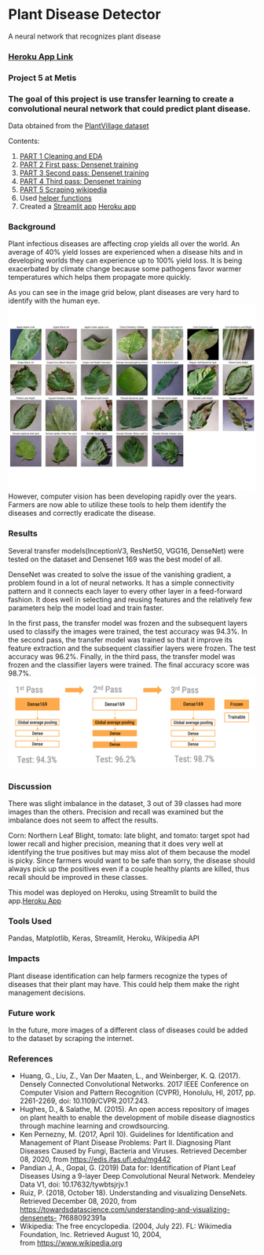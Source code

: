 # Plant Disease Detector
A neural network that recognizes plant disease
### [Heroku App Link](http://plant-disease-detector-88.herokuapp.com/)
### Project 5 at Metis

### The goal of this project is use transfer learning to create a convolutional neural network that could predict plant disease.
Data obtained from the [PlantVillage dataset](https://data.mendeley.com/datasets/tywbtsjrjv/1)

Contents:
1. [PART 1 Cleaning and EDA](https://github.com/chennat811/Plant_disease_detection/blob/main/Project5_PART1_SplitData_Clean_EDA.ipynb)
2. [PART 2 First pass: Densenet training](https://github.com/chennat811/Plant_disease_detection/blob/main/Project5-PART2_First_pass_Densenet.ipynb)
3. [PART 3 Second pass: Densenet training](https://github.com/chennat811/Plant_disease_detection/blob/main/Project5_PART3_Second_Pass_Densenet.ipynb)
4. [PART 4 Third pass: Densenet training](https://github.com/chennat811/Plant_disease_detection/blob/main/Project5_PART4_Third_Pass_Densenet.ipynb)
5. [PART 5 Scraping wikipedia](https://github.com/chennat811/Plant_disease_detection/blob/main/Project5_PART5__Scrape_summaries_recommendations_Wiki.ipynb)
6. Used [helper functions](https://github.com/chennat811/Plant_disease_detection/blob/main/utilities.py)
7. Created a [Streamlit app](https://github.com/chennat811/Plant_disease_detection/blob/main/for_app2/app2.py) [Heroku app](http://plant-disease-detector-88.herokuapp.com/)

### Background
Plant infectious diseases are affecting crop yields all over the world. An average of 40% yield losses are experienced when a disease hits and in developing worlds they can experience up to 100% yield loss. It is being exacerbated by climate change because some pathogens favor warmer temperatures which helps them propagate more quickly.

As you can see in the image grid below, plant diseases are very hard to identify with the human eye.
![Imagegrid](https://github.com/chennat811/Plant_disease_detection/blob/main/image_grid.jpeg)
However, computer vision has been developing rapidly over the years. Farmers are now able to utilize these tools to help them identify the diseases and correctly eradicate the disease.

### Results
Several transfer models(InceptionV3, ResNet50, VGG16, DenseNet) were tested on the dataset and Densenet 169 was the best model of all.

DenseNet was created to solve the issue of the vanishing gradient, a problem found in a lot of neural networks. It has a simple connectivity pattern and it connects each layer to every other layer in a feed-forward fashion. It does well in selecting and reusing features and the relatively few parameters help the model load and train faster.

In the first pass, the transfer model was frozen and the subsequent layers used to classify the images were trained, the test accuracy was 94.3%. In the second pass, the transfer model was trained so that it improve its feature extraction and the subsequent classifier layers were frozen. The test accuracy was 96.2%. Finally, in the third pass, the transfer model was frozen and the classifier layers were trained. The final accuracy score was 98.7%.
![Process](https://github.com/chennat811/Plant_disease_detection/blob/main/Process.png)

### Discussion
There was slight imbalance in the dataset, 3 out of 39 classes had more images than the others. Precision and recall was examined but the imbalance does not seem to affect the results.

Corn: Northern Leaf Blight, tomato: late blight, and tomato: target spot had lower recall and higher precision, meaning that it does very well at identifying the true positives but may miss alot of them because the model is picky. Since farmers would want to be safe than sorry, the disease should always pick up the positives even if a couple healthy plants are killed, thus recall should be improved in these classes.

This model was deployed on Heroku, using Streamlit to build the app.[Heroku App](http://plant-disease-detector-88.herokuapp.com/)

### Tools Used
Pandas, Matplotlib, Keras, Streamlit, Heroku, Wikipedia API

### Impacts
Plant disease identification can help farmers recognize the types of diseases that their plant may have. This could help them make the right management decisions.  

### Future work
In the future, more images of a different class of diseases could be added to the dataset by scraping the internet. 

### References

- Huang, G., Liu, Z., Van Der Maaten, L.,  and Weinberger, K. Q. (2017). Densely Connected Convolutional 	Networks. 2017 IEEE Conference on Computer Vision and Pattern Recognition (CVPR), Honolulu, 	HI, 2017, pp. 2261-2269, doi: 10.1109/CVPR.2017.243.
- Hughes, D., & Salathe, M. (2015). An open access repository of images on plant health to 	enable the development of mobile disease diagnostics through machine learning and 	crowdsourcing.
- Ken Pernezny, M. (2017, April 10). Guidelines for Identification and Management of Plant Disease 	Problems: Part II. Diagnosing Plant Diseases Caused by Fungi, Bacteria and Viruses. Retrieved 	December 08, 2020, from https://edis.ifas.ufl.edu/mg442
- Pandian J, A., Gopal, G. (2019) Data for: Identification of Plant Leaf Diseases Using a 9-layer Deep 	Convolutional Neural Network. Mendeley Data V1, doi: 10.17632/tywbtsjrjv.1
- Ruiz, P. (2018, October 18). Understanding and visualizing DenseNets. Retrieved December 08, 	2020, from https://towardsdatascience.com/understanding-and-visualizing-densenets-	7f688092391a
- Wikipedia: The free encyclopedia. (2004, July 22). FL: Wikimedia Foundation, Inc. Retrieved 	August 10, 2004, from https://www.wikipedia.org


